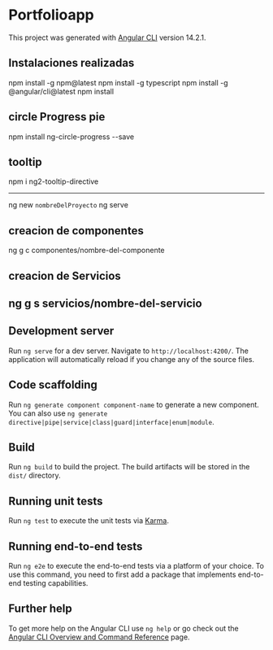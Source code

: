 # Portfolioapp

This project was generated with [Angular CLI](https://github.com/angular/angular-cli) version 14.2.1.

## Instalaciones realizadas
npm install -g npm@latest
npm install -g typescript
npm install -g @angular/cli@latest
npm install
## circle Progress pie 
npm  install ng-circle-progress --save
## tooltip
npm i ng2-tooltip-directive

------------------------------------------------------
ng new `nombreDelProyecto`
ng serve

## creacion de componentes
ng g c componentes/nombre-del-componente
## creacion de Servicios
ng g s servicios/nombre-del-servicio
-----------------------------------------------------

## Development server

Run `ng serve` for a dev server. Navigate to `http://localhost:4200/`. The application will automatically reload if you change any of the source files.

## Code scaffolding

Run `ng generate component component-name` to generate a new component. You can also use `ng generate directive|pipe|service|class|guard|interface|enum|module`.

## Build

Run `ng build` to build the project. The build artifacts will be stored in the `dist/` directory.

## Running unit tests

Run `ng test` to execute the unit tests via [Karma](https://karma-runner.github.io).

## Running end-to-end tests

Run `ng e2e` to execute the end-to-end tests via a platform of your choice. To use this command, you need to first add a package that implements end-to-end testing capabilities.






## Further help

To get more help on the Angular CLI use `ng help` or go check out the [Angular CLI Overview and Command Reference](https://angular.io/cli) page.
